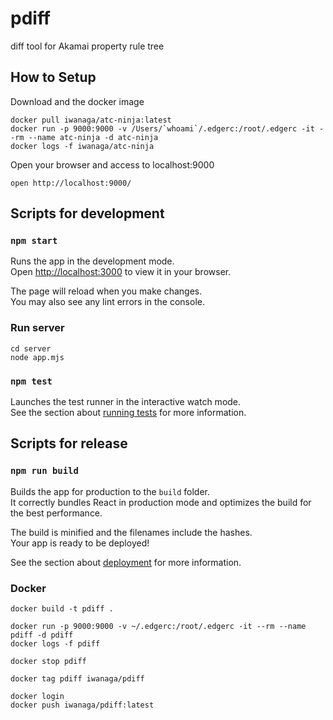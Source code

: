 # pdiff
diff tool for Akamai property rule tree

## How to Setup
Download and the docker image
```
docker pull iwanaga/atc-ninja:latest
docker run -p 9000:9000 -v /Users/`whoami`/.edgerc:/root/.edgerc -it --rm --name atc-ninja -d atc-ninja
docker logs -f iwanaga/atc-ninja
```

Open your browser and access to localhost:9000
```
open http://localhost:9000/
```

## Scripts for development
### `npm start`

Runs the app in the development mode.\
Open [http://localhost:3000](http://localhost:3000) to view it in your browser.

The page will reload when you make changes.\
You may also see any lint errors in the console.

### Run server
```
cd server
node app.mjs
```

### `npm test`

Launches the test runner in the interactive watch mode.\
See the section about [running tests](https://facebook.github.io/create-react-app/docs/running-tests) for more information.

## Scripts for release
### `npm run build`

Builds the app for production to the `build` folder.\
It correctly bundles React in production mode and optimizes the build for the best performance.

The build is minified and the filenames include the hashes.\
Your app is ready to be deployed!

See the section about [deployment](https://facebook.github.io/create-react-app/docs/deployment) for more information.

### Docker
```
docker build -t pdiff .

docker run -p 9000:9000 -v ~/.edgerc:/root/.edgerc -it --rm --name pdiff -d pdiff
docker logs -f pdiff

docker stop pdiff

docker tag pdiff iwanaga/pdiff

docker login
docker push iwanaga/pdiff:latest
```
